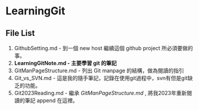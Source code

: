 # LearningGit #

## File List ##

1. GithubSetting.md - 到一個 new host 繼續這個 github project 所必須要做的事。
1. **LearningGitNote.md - 主要學習 git 的筆記**
2. GitManPageStructure.md - 列出 Git manpage 的結構，做為閱讀的指引
3. Git_vs_SVN.md - 這是我的隨手筆記，記錄在使用git過程中，svn有但是git缺乏的功能。
4. Git2023Reading.md - 繼承 _GitManPageStructure.md_ , 將我2023年重新閱讀的筆記 append 在這裡。

